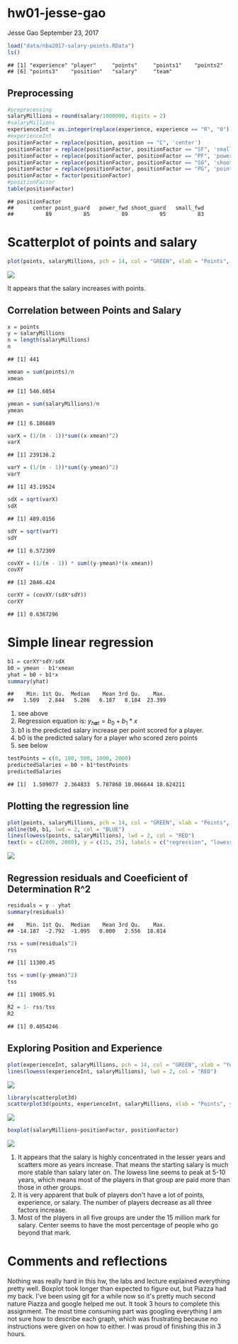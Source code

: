 hw01-jesse-gao
================
Jesse Gao
September 23, 2017

``` r
load("data/nba2017-salary-points.RData")
ls()
```

    ## [1] "experience" "player"     "points"     "points1"    "points2"   
    ## [6] "points3"    "position"   "salary"     "team"

Preprocessing
-------------

``` r
#preprocessing
salaryMillions = round(salary/1000000, digits = 2)
#salaryMillions
experienceInt = as.integer(replace(experience, experience == "R", "0"))
#experienceInt
positionFactor = replace(position, position == "C", 'center')
positionFactor = replace(positionFactor, positionFactor == "SF", 'small_fwd')
positionFactor = replace(positionFactor, positionFactor == "PF", 'power_fwd')
positionFactor = replace(positionFactor, positionFactor == "SG", 'shoot_guard')
positionFactor = replace(positionFactor, positionFactor == "PG", 'point_guard')
positionFactor = factor(positionFactor)
#positionFactor
table(positionFactor)
```

    ## positionFactor
    ##      center point_guard   power_fwd shoot_guard   small_fwd 
    ##          89          85          89          95          83

Scatterplot of points and salary
================================

``` r
plot(points, salaryMillions, pch = 14, col = "GREEN", xlab = "Points", ylab = "Salary in millions", main = "Plot of Points vs Salary")
```

![](hw01-jesse-gao_files/figure-markdown_github-ascii_identifiers/unnamed-chunk-3-1.png)

It appears that the salary increases with points.

Correlation between Points and Salary
-------------------------------------

``` r
x = points
y = salaryMillions
n = length(salaryMillions)
n
```

    ## [1] 441

``` r
xmean = sum(points)/n
xmean
```

    ## [1] 546.6054

``` r
ymean = sum(salaryMillions)/n
ymean
```

    ## [1] 6.186689

``` r
varX = (1/(n - 1))*sum((x-xmean)^2)
varX
```

    ## [1] 239136.2

``` r
varY = (1/(n - 1))*sum((y-ymean)^2)
varY
```

    ## [1] 43.19524

``` r
sdX = sqrt(varX)
sdX
```

    ## [1] 489.0156

``` r
sdY = sqrt(varY)
sdY
```

    ## [1] 6.572309

``` r
covXY = (1/(n - 1)) * sum((y-ymean)*(x-xmean))
covXY
```

    ## [1] 2046.424

``` r
corXY = (covXY/(sdX*sdY))
corXY
```

    ## [1] 0.6367296

Simple linear regression
========================

``` r
b1 = corXY*sdY/sdX
b0 = ymean - b1*xmean
yhat = b0 + b1*x
summary(yhat)
```

    ##    Min. 1st Qu.  Median    Mean 3rd Qu.    Max. 
    ##   1.509   2.844   5.206   6.187   8.184  23.399

1.  see above
2.  Regression equation is: *y*<sub>*h**a**t*</sub> = *b*<sub>0</sub> + *b*<sub>1</sub> \* *x*
3.  b1 is the predicted salary increase per point scored for a player.
4.  b0 is the predicted salary for a player who scored zero points
5.  see below

``` r
testPoints = c(0, 100, 500, 1000, 2000)
predictedSalaries = b0 + b1*testPoints
predictedSalaries
```

    ## [1]  1.509077  2.364833  5.787860 10.066644 18.624211

Plotting the regression line
----------------------------

``` r
plot(points, salaryMillions, pch = 14, col = "GREEN", xlab = "Points", ylab = "Salary in millions", main = "Plot of Points vs Salary, now with regression line!")
abline(b0, b1, lwd = 2, col = "BLUE")
lines(lowess(points, salaryMillions), lwd = 2, col = "RED")
text(x = c(2000, 2000), y = c(15, 25), labels = c("regression", "lowess"))
```

![](hw01-jesse-gao_files/figure-markdown_github-ascii_identifiers/unnamed-chunk-7-1.png)

Regression residuals and Coeeficient of Determination R^2
---------------------------------------------------------

``` r
residuals = y - yhat
summary(residuals)
```

    ##    Min. 1st Qu.  Median    Mean 3rd Qu.    Max. 
    ## -14.187  -2.792  -1.095   0.000   2.556  18.814

``` r
rss = sum(residuals^2)
rss
```

    ## [1] 11300.45

``` r
tss = sum((y-ymean)^2)
tss
```

    ## [1] 19005.91

``` r
R2 = 1- rss/tss
R2
```

    ## [1] 0.4054246

Exploring Position and Experience
---------------------------------

``` r
plot(experienceInt, salaryMillions, pch = 14, col = "GREEN", xlab = "Years of Experience", ylab = "Salary in millions", main = "Scatterplot with lowess smooth")
lines(lowess(experienceInt, salaryMillions), lwd = 2, col = "RED")
```

![](hw01-jesse-gao_files/figure-markdown_github-ascii_identifiers/unnamed-chunk-9-1.png)

``` r
library(scatterplot3d)
scatterplot3d(points, experienceInt, salaryMillions, xlab = "Points", ylab = "Experience", zlab = "salary", main = "3D Scatterplot")
```

![](hw01-jesse-gao_files/figure-markdown_github-ascii_identifiers/unnamed-chunk-9-2.png)

``` r
boxplot(salaryMillions~positionFactor, positionFactor)
```

![](hw01-jesse-gao_files/figure-markdown_github-ascii_identifiers/unnamed-chunk-9-3.png)

1.  It appears that the salary is highly concentrated in the lesser years and scatters more as years increase. That means the starting salary is much more stable than salary later on. The lowess line seems to peak at 5-10 years, which means most of the players in that group are paid more than those in other groups.
2.  It is very apparent that bulk of players don't have a lot of points, experience, or salary. The number of players decrease as all three factors increase.
3.  Most of the players in all five groups are under the 15 million mark for salary. Center seems to have the most percentage of people who go beyond that mark.

Comments and reflections
========================

Nothing was really hard in this hw, the labs and lecture explained everything pretty well. Boxplot took longer than expected to figure out, but Piazza had my back. I've been using git for a while now so it's pretty much second nature Piazza and google helped me out. It took 3 hours to complete this assignment. The most time consuming part was googling everything I am not sure how to describe each graph, which was frustrating because no instructions were given on how to either. I was proud of finishing this in 3 hours.
